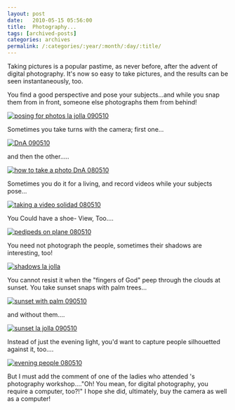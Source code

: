 ```yaml
---
layout: post
date:	2010-05-15 05:56:00
title:  Photography...
tags: [archived-posts]
categories: archives
permalink: /:categories/:year/:month/:day/:title/
---
```

Taking pictures is a popular pastime, as never before, after the advent of digital photography. It's now so easy to take pictures, and the results can be seen instantaneously, too.


You find a good perspective and pose your subjects...and while you snap them from in front, someone else photographs them from behind!

<a href="http://s967.photobucket.com/albums/ae160/pedoral/?action=view&current=IMG_4820.jpg" target="_blank"><img src="http://i967.photobucket.com/albums/ae160/pedoral/IMG_4820.jpg" border="0" alt="posing for photos la jolla 090510"></a>

<lj-cut text="different ways of taking pictures">


Sometimes you take turns with the camera; first one...

<a href="http://s967.photobucket.com/albums/ae160/pedoral/?action=view&current=IMG_4833.jpg" target="_blank"><img src="http://i967.photobucket.com/albums/ae160/pedoral/IMG_4833.jpg" border="0" alt="DnA 090510"></a>

and then the other.....

<a href="http://s967.photobucket.com/albums/ae160/pedoral/?action=view&current=IMG_4609.jpg" target="_blank"><img src="http://i967.photobucket.com/albums/ae160/pedoral/IMG_4609.jpg" border="0" alt="how to take a photo DnA 080510"></a>

Sometimes you do it for a living, and record videos while your subjects pose...


<a href="http://s967.photobucket.com/albums/ae160/pedoral/?action=view&current=IMG_4618.jpg" target="_blank"><img src="http://i967.photobucket.com/albums/ae160/pedoral/IMG_4618.jpg" border="0" alt="taking a video solidad 080510"></a>



You
Could have a shoe-
View,
Too....

<a href="http://s967.photobucket.com/albums/ae160/pedoral/?action=view&current=IMG_4480.jpg" target="_blank"><img src="http://i967.photobucket.com/albums/ae160/pedoral/IMG_4480.jpg" border="0" alt="pedipeds on plane 080510"></a>



You need not photograph the people, sometimes their shadows are interesting, too!

<a href="http://s967.photobucket.com/albums/ae160/pedoral/?action=view&current=IMG_4857.jpg" target="_blank"><img src="http://i967.photobucket.com/albums/ae160/pedoral/IMG_4857.jpg" border="0" alt="shadows la jolla"></a>

You cannot resist it when the "fingers of God" peep through the clouds at sunset. You take sunset snaps with palm trees...

<a href="http://s967.photobucket.com/albums/ae160/pedoral/?action=view&current=IMG_4941.jpg" target="_blank"><img src="http://i967.photobucket.com/albums/ae160/pedoral/IMG_4941.jpg" border="0" alt="sunset with palm 090510"></a>

and without them....


<a href="http://s967.photobucket.com/albums/ae160/pedoral/?action=view&current=IMG_4957.jpg" target="_blank"><img src="http://i967.photobucket.com/albums/ae160/pedoral/IMG_4957.jpg" border="0" alt="sunset la jolla 090510"></a>


</lj-cut>


Instead of just the evening light, you'd want to capture  people silhouetted against it, too....

<a href="http://s967.photobucket.com/albums/ae160/pedoral/?action=view&current=IMG_4593.jpg" target="_blank"><img src="http://i967.photobucket.com/albums/ae160/pedoral/IMG_4593.jpg" border="0" alt="evening people 080510"></a>

But I must add the comment of one of the ladies who attended <LJ user="kalyan">'s photography workshop...."Oh! You mean, for digital photography,  you require a computer, too?!" I hope she did, ultimately, buy the camera as well as a computer!
